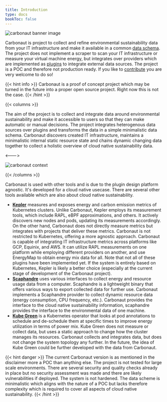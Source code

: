 ```yaml
---
title: Introduction
type: docs
bookToc: false
---
```


![carbonaut banner image](carbonaut-banner.png)

Carbonaut is project to collect and refine environmental sustainability data from your IT infrastructure and make it available in a common [data schema](docs/concepts/data-model). The project does not implement a scraper to scan your IT infrastructure or measure your virtual machine energy, but integrates over providers which are implemented as [plugins](docs/concepts/data-sources) to integrate external data sources. The project is a POC and therefore not production ready. If you like to [contribute](docs/reference/contributing) you are very welcome to do so!

{{< hint info >}}
Carbonaut is a proof of concept project which may be turned in the future into a proper open source project. Right now this is not the case.
{{< /hint >}}

{{< columns >}}

The aim of the project is to collect and integrate data around environmental sustainability and make it accessible to users so that they can make automatic or manual decisions. The project integrates heterogenous data sources over plugins and transforms the data in a simple minimalistic data schema. Carbonaut discovers created IT infrastructure, maintains a minimalistic internal static resource state and chains dynamic changing data together to collect a holistic overview of cloud native sustainability data. 

<--->

![carbonaut context](/docs/concepts/context.drawio.png)

{{< /columns >}}

Carbonaut is used with other tools and is due to the plugin design platform agnostic. It's developed for a cloud native usecase. There are several other tools available which are also about cloud native sustainability.

* **[Kepler](https://github.com/sustainable-computing-io/kepler)** measures and exposes energy and carbon emission metrics of Kubernetes clusters. Unlike Carbonaut, Kepler employs its measurement tools, which include RAPL, eBPF approximations, and others. It actively discovers new nodes and pods, updating its measurements accordingly. On the other hand, Carbonaut does not directly measure metrics but integrates with projects that deliver these metrics. Carbonaut is not restricted to Kubernetes, offering a more agnostic approach. Carbonaut is capable of integrating IT infrastructure metrics across platforms like GCP, Equinix, and AWS. It can utilize RAPL measurements on one platform while employing different providers on another, and use EnergyMap to obtain energy mix data for all. Note that not all of these plugins have been implemented yet. If the system is entirely based on Kubernetes, Kepler is likely a better choice (especially at the current stage of development of the Carbonaut project).
* **[Scaphandre](https://github.com/hubblo-org/scaphandre)** uses various interfaces to collect energy and resource usage data from a computer. Scaphandre is a lightweight binary that offers various ways to export collected data for further use. Carbonaut implements a Scaphandre provider to collect dynamic resource data (energy consumption, CPU frequency, etc.). Carbonaut provides the interface to the cloud native sustainability information, scaphandre provides the interface to the environmental data of one machine.
* **[Kube Green](https://github.com/kube-green/kube-green)** is a Kubernetes operator that looks at pod annotations to schedule and de-schedule them at specific times to improve energy utilization in terms of power mix. Kube Green does not measure or collect data, but uses a static approach to change how the cluster manages its resources. Carbonaut collects and integrates data, but does not change the system topology any further. In the future, the idea of Kube Green could be further developed with the data from Carbonaut.

{{< hint danger >}}
The current Carbonaut version is as mentioned in the disclaimer more a POC than anything else. The project is not tested for large scale environments. There are several security and quality checks already in place but no security assessment was made and there are likely vulnerabilities if deployed. The system is not hardened. The data scheme is minimalistic which aligns with the nature of a POC but lacks therefore complexity which is required to cover all aspects of cloud native sustainability.
{{< /hint >}}
